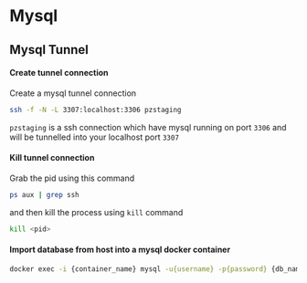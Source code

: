 Mysql
=====

Mysql Tunnel
------------

#### Create tunnel connection

Create a mysql tunnel connection

```bash
ssh -f -N -L 3307:localhost:3306 pzstaging
```

`pzstaging` is a ssh connection which have mysql running on port `3306` and will be tunnelled into your localhost port `3307`

#### Kill tunnel connection

Grab the pid using this command

```bash
ps aux | grep ssh
```

and then kill the process using `kill` command

```bash
kill <pid>
```

#### Import database from host into a mysql docker container

```bash
docker exec -i {container_name} mysql -u{username} -p{password} {db_name} < {filename}.sql
```
